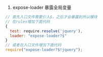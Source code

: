 1. expose-loader 暴露全局变量
```js
// 首先入口文件需要引入$，之后才会暴露到所以模块
// 在rules增加下面代码
{
  test: require.resolve('jquery'),
  loader: "expose-loader?$"
}
// 或者在入口文件增加下面代码
require("expose-loader?$!jquery");
```
